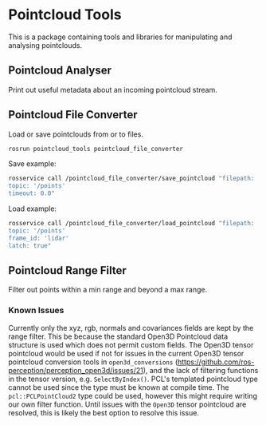 # Pointcloud Tools

This is a package containing tools and libraries for manipulating and analysing pointclouds.

## Pointcloud Analyser

Print out useful metadata about an incoming pointcloud stream.

## Pointcloud File Converter

Load or save pointclouds from or to files.

```bash
rosrun pointcloud_tools pointcloud_file_converter
```

Save example:
```bash
rosservice call /pointcloud_file_converter/save_pointcloud "filepath: 'my_pointcloud.pcd'
topic: '/points'
timeout: 0.0"
```

Load example:
```bash
rosservice call /pointcloud_file_converter/load_pointcloud "filepath: 'my_pointcloud.pcd'
topic: '/points'
frame_id: 'lidar'
latch: true"
```

## Pointcloud Range Filter

Filter out points within a min range and beyond a max range.

### Known Issues

Currently only the xyz, rgb, normals and covariances fields are kept by the range filter. This be because the standard Open3D Pointcloud data structure is used which does not permit custom fields. The Open3D tensor pointcloud would be used if not for issues in the current Open3D tensor pointcloud conversion tools in `open3d_conversions` (https://github.com/ros-perception/perception_open3d/issues/21), and the lack of filtering functions in the tensor version, e.g. `SelectByIndex()`. PCL's templated pointcloud type cannot be used since the type must be known at compile time. The `pcl::PCLPointCloud2` type could be used, however this might require writing our own filter function. Until issues with the `Open3D` tensor pointcloud are resolved, this is likely the best option to resolve this issue.

